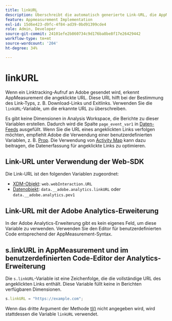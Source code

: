 ```yaml
---
title: linkURL
description: Überschreibt die automatisch generierte Link-URL, die AppMeasurement bei Linktracking-Aufrufen verwendet.
feature: Appmeasurement Implementation
exl-id: 15d6e423-d9fc-4f84-ad39-0bd91399cde4
role: Admin, Developer
source-git-commit: 24101efe2b860734c9d176ba8be8f17e26429442
workflow-type: tm+mt
source-wordcount: '204'
ht-degree: 34%

---
```


# linkURL

Wenn ein Linktracking-Aufruf an Adobe gesendet wird, erkennt AppMeasurement die angeklickte URL. Diese URL hilft bei der Bestimmung des Link-Typs, z. B. Download-Links und Exitlinks. Verwenden Sie die `linkURL`-Variable, um die erkannte URL zu überschreiben.

Es gibt keine Dimensionen in Analysis Workspace, die Berichte zu dieser Variablen erstellen. Dadurch wird die Spalte `page_event_var1` in [Daten-Feeds](/help/export/analytics-data-feed/data-feed-overview.md) ausgefüllt. Wenn Sie die URL eines angeklickten Links verfolgen möchten, empfiehlt Adobe die Verwendung einer benutzerdefinierten Variablen, z. B. [Prop](../page-vars/prop.md). Die Verwendung von [Activity Map](/help/analyze/activity-map/overview.md) kann dazu beitragen, die Datenerfassung für angeklickte Links zu optimieren.

## Link-URL unter Verwendung der Web-SDK

Die Link-URL ist den folgenden Variablen zugeordnet:

* [XDM-Objekt](/help/implement/aep-edge/xdm-var-mapping.md): `web.webInteraction.URL`
* [Datenobjekt](/help/implement/aep-edge/data-var-mapping.md): `data.__adobe.analytics.linkURL` oder `data.__adobe.analytics.pev1`

## Link-URL mit der Adobe Analytics-Erweiterung

In der Adobe Analytics-Erweiterung gibt es kein eigenes Feld, um diese Variable zu verwenden. Verwenden Sie den Editor für benutzerdefinierten Code entsprechend der AppMeasurement-Syntax.

## s.linkURL in AppMeasurement und im benutzerdefinierten Code-Editor der Analytics-Erweiterung

Die `s.linkURL`-Variable ist eine Zeichenfolge, die die vollständige URL des angeklickten Links enthält. Diese Variable füllt keine in Berichten verfügbaren Dimensionen.

```js
s.linkURL = "https://example.com";
```

Wenn das dritte Argument der Methode [tl()](../functions/tl-method.md) nicht angegeben wird, wird stattdessen die Variable `linkURL` verwendet.
